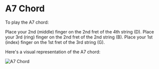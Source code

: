 # A7 Chord

To play the A7 chord:

Place your 2nd (middle) finger on the 2nd fret of the 4th string (D).
Place your 3rd (ring) finger on the 2nd fret of the 2nd string (B).
Place your 1st (index) finger on the 1st fret of the 3rd string (G).

Here's a visual representation of the A7 chord:

![A7 Chord](A7_Chord.png)